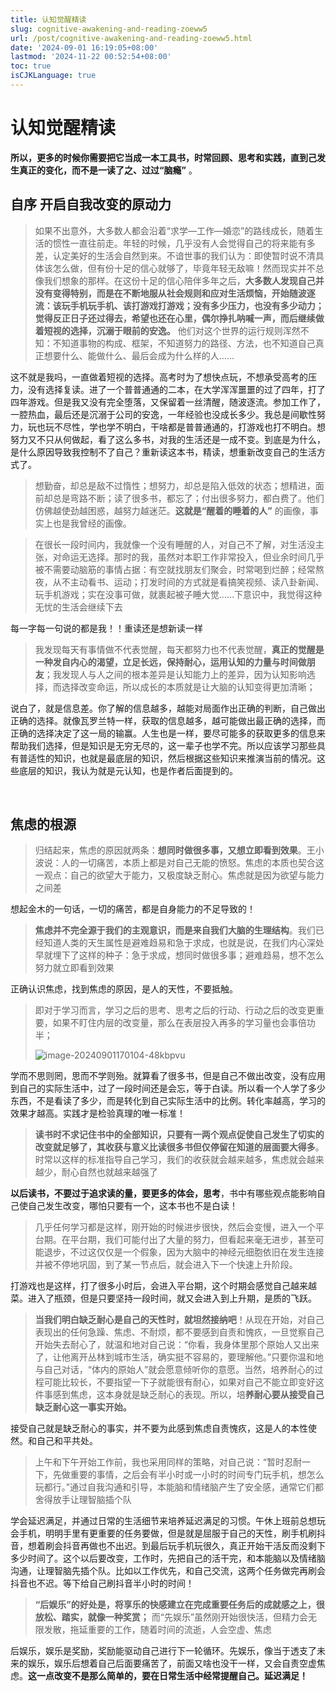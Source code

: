 ```yaml
---
title: 认知觉醒精读
slug: cognitive-awakening-and-reading-zoeww5
url: /post/cognitive-awakening-and-reading-zoeww5.html
date: '2024-09-01 16:19:05+08:00'
lastmod: '2024-11-22 00:52:54+08:00'
toc: true
isCJKLanguage: true
---
```


# 认知觉醒精读

**所以，更多的时候你需要把它当成一本工具书，时常回顾、思考和实践，直到己发生真正的变化，而不是一读了之、过过“脑瘾”** 。

## 自序 开启自我改变的原动力

> 如果不出意外，大多数人都会沿着“求学—工作—婚恋”的路线成长，随着生活的惯性一直往前走。年轻的时候，几乎没有人会觉得自己的将来能有多差，认定美好的生活会自然到来。不谙世事的我们认为：即使暂时说不清具体该怎么做，但有份十足的信心就够了，毕竟年轻无敌嘛！然而现实并不总像我们想象的那样。在这份十足的信心陪伴多年之后，**大多数人发现自己并没有变得特别，而是在不断地服从社会规则和应对生活烦恼，开始随波逐流：该玩手机玩手机、该打游戏打游戏；没有多少压力，也没有多少动力；觉得反正日子还过得去，希望也还在心里，偶尔挣扎呐喊一声，而后继续做着短视的选择，沉溺于眼前的安逸。** 他们对这个世界的运行规则浑然不知：不知道事物的构成、框架，不知道努力的路径、方法，也不知道自己真正想要什么、能做什么、最后会成为什么样的人……

这不就是我吗，一直做着短视的选择。高考时为了想快点玩，不想承受高考的压力，没有选择复读。进了一个普普通通的二本，在大学浑浑噩噩的过了四年，打了四年游戏。但是我又没有完全堕落，又保留着一丝清醒，随波逐流。参加工作了，一腔热血，最后还是沉溺于公司的安逸，一年经验也没成长多少。我总是间歇性努力，玩也玩不尽性，学也学不明白，干啥都是普普通通的，打游戏也打不明白。想努力又不只从何做起，看了这么多书，对我的生活还是一成不变。到底是为什么，是什么原因导致我控制不了自己？重新读这本书，精读，想重新改变自己的生活方式了。

> 想勤奋，却总是敌不过惰性；想努力，却总是陷入低效的状态；想精进，面前却总是弯路不断；读了很多书，都忘了；付出很多努力，都白费了。他们仿佛越使劲越困惑，越努力越迷茫。**这就是“醒着的睡着的人”** 的画像，事实上也是我曾经的画像。

> 在很长一段时间内，我就像一个没有睡醒的人，对自己不了解，对生活没主张，对命运无选择。那时的我，虽然对本职工作非常投入，但业余时间几乎被不需要动脑筋的事情占据：有空就找朋友们聚会，时常喝到烂醉；经常熬夜，从不主动看书、运动；打发时间的方式就是看搞笑视频、读八卦新闻、玩手机游戏；实在没事可做，就裹起被子睡大觉……下意识中，我觉得这种无忧的生活会继续下去

每一字每一句说的都是我！！重读还是想新读一样

> 我发现每天有事情做不代表觉醒，每天都努力也不代表觉醒，**真正的觉醒是一种发自内心的渴望，立足长远，保持耐心，运用认知的力量与时间做朋友**；我发现人与人之间的根本差异是认知能力上的差异，因为认知影响选择，而选择改变命运，所以成长的本质就是让大脑的认知变得更加清晰；

说白了，就是信息差。你了解的信息越多，越能对局面作出正确的判断，自己做出正确的选择。就像瓦罗兰特一样，获取的信息越多，越可能做出最正确的选择，而正确的选择决定了这一局的输赢。人生也是一样，要尽可能多的获取更多的信息来帮助我们选择，但是知识是无穷无尽的，这一辈子也学不完。所以应该学习那些具有普适性的知识，也就是最底层的知识，然后根据这些知识来推演当前的情况。这些底层的知识，我认为就是元认知，也是作者后面提到的。

‍

## 焦虑的根源

> 归结起来，焦虑的原因就两条：**想同时做很多事，又想立即看到效果**。王小波说：人的一切痛苦，本质上都是对自己无能的愤怒。焦虑的本质也契合这一观点：自己的欲望大于能力，又极度缺乏耐心。焦虑就是因为欲望与能力之间差

想起金木的一句话，一切的痛苦，都是自身能力的不足导致的！

> **焦虑并不完全源于我们的主观意识，而是来自我们大脑的生理结构**。我们已经知道人类的天生属性是避难趋易和急于求成，也就是说，在我们内心深处早就埋下了这样的种子：急于求成，想同时做很多事；避难趋易，想不怎么努力就立即看到效果

正确认识焦虑，找到焦虑的原因，是人的天性，不要抵触。

> 即对于学习而言，学习之后的思考、思考之后的行动、行动之后的改变更重要，如果不盯住内层的改变量，那么在表层投入再多的学习量也会事倍功半；
>
> ​![image-20240901170104-48kbpvu](assets/image-20240901170104-48kbpvu.png)​

学而不思则罔，思而不学则殆。就算看了很多书，但是自己不做出改变，没有应用到自己的实际生活中，过了一段时间还是会忘，等于白读。所以看一个人学了多少东西，不是看读了多少，而是转化到自己实际生活中的比例。转化率越高，学习的效果才越高。实践才是检验真理的唯一标准！

> **读书时不求记住书中的全部知识，只要有一两个观点促使自己发生了切实的改变就足够了，其收获与意义比读很多书但仅停留在知道的层面要大得多**。时常以这样的标准指导自己学习，我们的收获就会越来越多，焦虑就会越来越少，耐心自然也就越来越强了

**以后读书，不要过于追求读的量，要更多的体会，思考**，书中有哪些观点能影响自己使自己发生改变，哪怕只要有一个，这本书也不是白读！

> 几乎任何学习都是这样，刚开始的时候进步很快，然后会变慢，进入一个平台期。在平台期，我们可能付出了大量的努力，但看起来毫无进步，甚至可能退步，不过这仅仅是一个假象，因为大脑中的神经元细胞依旧在发生连接并被不停地巩固，到了某一节点后，就会进入下一个快速上升阶段。

打游戏也是这样，打了很多小时后，会进入平台期，这个时期会感觉自己越来越菜。进入了瓶颈，但是只要坚持一段时间，就又会进入到上升期，是质的飞跃。

> **当我们明白缺乏耐心是自己的天性时，就坦然接纳吧**！从现在开始，对自己表现出的任何急躁、焦虑、不耐烦，都不要感到自责和愧疚，一旦觉察自己开始失去耐心了，就温和地对自己说：“你看，我身体里那个原始人又出来了，让他离开丛林到城市生活，确实挺不容易的，要理解他。”只要你温和地与自己对话，“体内的原始人”就会愿意倾听你的意愿。当然，培养耐心的过程可能比较长，不要指望一下子就能很有耐心，如果对自己不能立即变好这件事感到焦虑，这本身就是缺乏耐心的表现。所以，培**养耐心要从接受自己缺乏耐心这一事实开始。**

接受自己就是缺乏耐心的事实，并不要为此感到焦虑自责愧疚，这是人的本性使然。和自己和平共处。

>  上午和下午开始工作前，我也采用同样的策略，对自己说：“暂时忍耐一下，先做重要的事情，之后会有半小时或一小时的时间专门玩手机，想怎么玩都行。”通过自我沟通和引导，本能脑和情绪脑产生了安全感，通常它们都舍得放手让理智脑插个队

学会延迟满足，并通过日常的生活细节来培养延迟满足的习惯。午休上班前总想玩会手机，明明手里有更重要的任务要做，但是就是屈服于自己的天性，刷手机刷抖音，想着刷会抖音再做也不出迟。到最后玩手机玩很久，真正开始干活反而没剩下多少时间了。这个以后要改变，工作时，先把自己的活干完，和本能脑以及情绪脑沟通，让理智脑先插个队。比如以工作优先，和自己交流，这两个任务做完再刷会抖音也不迟。等下给自己刷抖音半小时的时间！

>  **“后娱乐”的好处是，将享乐的快感建立在完成重要任务后的成就感之上，很放松、踏实，就像一种奖赏；** 而“先娱乐”虽然刚开始很快活，但精力会无限发散，拖延重要的工作，随着时间的流逝，人会空虚、焦虑

后娱乐，娱乐是奖励，奖励能驱动自己进行下一轮循环。先娱乐，像当于透支了未来的娱乐，娱乐后想着自己后面要痛苦了，前面又啥也没干一样，又会自责空虚焦虑。**这一点改变不是那么简单的，要在日常生活中经常提醒自己。延迟满足！**
